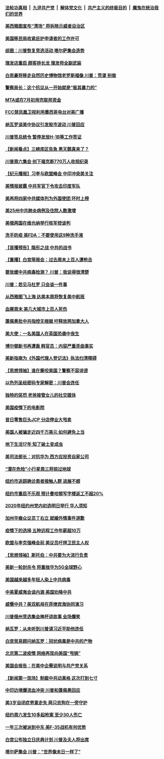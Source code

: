 ####  [法轮功真相](../../../../basic/blob/master/README.md?t=06231931) &nbsp;|&nbsp; [九评共产党](../../../../9ping.md/blob/master/README.md?t=06231931) &nbsp;|&nbsp; [解体党文化](../../../../jtdwh.md/blob/master/README.md?t=06231931)  &nbsp;|&nbsp; [共产主义的终极目的](../../../../gczydzjmd.md/blob/master/README.md?t=06231931) &nbsp;|&nbsp; [魔鬼在统治我们的世界](../../../../mgztzwmdsj.md/blob/master/README.md?t=06231931) 

#### [美西雅图宣布“清场” 将拆除示威者自治区](../pages/nsc412/n12206432.md?t=06231931) 

#### [美国移民局收紧庇护申请者的工作许可](../pages/nsc412/n12206240.md?t=06231931) 

#### [组图：川普恢复竞选活动 塔尔萨集会造势](../pages/nsc412/n12204200.md?t=06231931) 

#### [理发店重启 顾客排长龙 理发师全副武装](../pages/nsc412/n12205742.md?t=06231931) 

#### [白思豪将移走自然历史博物馆老罗斯福像  川普：荒谬 别做](../pages/nsc412/n12205759.md?t=06231931) 

#### [警察局长：这个抗议从一开始就是“极其暴力的”](../pages/nsc412/n12205750.md?t=06231931) 

#### [MTA或在7月初用完联邦资金](../pages/nsc412/n12205756.md?t=06231931) 

#### [FCC禁凤凰卫视利用墨西哥电台对美广播](../pages/nsc412/n12205664.md?t=06231931) 

#### [纳瓦罗谈美中协议引发股市波动 川普回应](../pages/nsc412/n12205543.md?t=06231931) 

#### [川普签总统令 暂停发放H-1B等工作签证](../pages/nsc412/n12205286.md?t=06231931) 

#### [【新闻看点】三峡库区告急 黑天鹅真来了？](../pages/nsc412/n12205008.md?t=06231931) 

#### [川普周六集会 创下福克斯770万人收视纪录](../pages/nsc412/n12205358.md?t=06231931) 

#### [【纪元播报】习李与欧盟峰会 中印冲突美关注](../pages/nsc412/n12205264.md?t=06231931) 

#### [美情报披露 中共军官下令攻击印度军队](../pages/nsc412/n12205206.md?t=06231931) 

#### [美再将四家中共媒体列为外国使团 环时上榜](../pages/nsc412/n12205059.md?t=06231931) 

#### [美25州中共肺炎病例及住院人数激增](../pages/nsc412/n12204895.md?t=06231931) 

#### [美俄两国在维也纳举行核军控谈判](../pages/nsc412/n12205020.md?t=06231931) 

#### [洗手防疫 美FDA：不要使用这9种洗手液](../pages/nsc412/n12204896.md?t=06231931) 

#### [【首播预告】隐形之战 中共的战书](../pages/nsc412/n12200980.md?t=06231931) 

#### [【重播】白宫简报会：过去周末上百人遭枪击](../pages/nsc412/n12204458.md?t=06231931) 

#### [要放缓中共病毒检测？ 川普：我说得很清楚](../pages/nsc412/n12204784.md?t=06231931) 

#### [川普：若见马杜罗 只会谈一件事](../pages/nsc412/n12204747.md?t=06231931) 

#### [从西雅图飞上海 达美本周将恢复美中航班](../pages/nsc412/n12204640.md?t=06231931) 

#### [血腥周末 美几大城市上百人死伤](../pages/nsc412/n12204490.md?t=06231931) 

#### [蓬佩奥批中共指控无根据 吁释放两加拿大人](../pages/nsc412/n12204564.md?t=06231931) 

#### [美大使：一名美国人在英国恐袭中丧生](../pages/nsc412/n12204415.md?t=06231931) 

#### [博尔顿新书再遭轰 韩官员：内容严重歪曲事实](../pages/nsc412/n12204194.md?t=06231931) 

#### [美新指南为《外国代理人登记法》执法扫清障碍](../pages/nsc412/n12203013.md?t=06231931) 

#### [【思想领袖】谁在撕咬美国？警察不容诽谤](../pages/nsc412/n12201992.md?t=06231931) 

#### [以色列圣经密码专家解密：川普会连任](../pages/nsc412/n12203622.md?t=06231931) 

#### [独特的惩罚  老爸接管女儿的社交媒体](../pages/nsc412/n12202897.md?t=06231931) 

#### [美国疫情下的电影院](../pages/nsc412/n12202867.md?t=06231931) 

#### [昔日零售巨头JCP 分店停业大甩卖](../pages/nsc412/n12202922.md?t=06231931) 

#### [美国人被骗走近四千万美元 如何避免上当](../pages/nsc412/n12202930.md?t=06231931) 

#### [地下生活17年 知了破土变成虫](../pages/nsc412/n12202962.md?t=06231931) 

#### [美司法部长：对抗华为 西方应投资自家公司](../pages/nsc412/n12203386.md?t=06231931) 

#### [“潜在危险”小行星周三将掠过地球](../pages/nsc412/n12202747.md?t=06231931) 

#### [纽约市追踪确诊患者接触人群  进展不顺](../pages/nsc412/n12203018.md?t=06231931) 

#### [纽约市重启不乐观 预计曼哈顿写字楼返工不超20%](../pages/nsc412/n12203023.md?t=06231931) 

#### [2020年纽约州党内初选明日举行 华人须知](../pages/nsc412/n12203026.md?t=06231931) 

#### [加州华裔众议员丁右立    就婚外情事件道歉](../pages/nsc412/n12203179.md?t=06231931) 

#### [疫情下的选择 五种远程工作年薪超10万](../pages/nsc412/n12190408.md?t=06231931) 

#### [欧盟与李克强峰会前 美议员吁捍卫民主人权](../pages/nsc412/n12202775.md?t=06231931) 

#### [【思想领袖】斯托伯：中共要为大流行负责](../pages/nsc412/n12115529.md?t=06231931) 

#### [美新一轮封杀令 将重挫华为5G全球野心](../pages/nsc412/n12202488.md?t=06231931) 

#### [美国越来越多年轻人染上中共病毒](../pages/nsc412/n12202590.md?t=06231931) 

#### [中美夏威夷会谈内涵 美国劝降中共](../pages/nsc412/n12202579.md?t=06231931) 

#### [威慑中共？美双航母在菲律宾海协同演习](../pages/nsc412/n12202399.md?t=06231931) 

#### [川普俄州竞选集会摔杯讲故事 全场爆笑](../pages/nsc412/n12202398.md?t=06231931) 

#### [纳瓦罗：从未听到川普请习近平助他连任](../pages/nsc412/n12202251.md?t=06231931) 

#### [白宫贸易顾问纳瓦罗：冠状病毒是中共的产物](../pages/nsc412/n12202027.md?t=06231931) 

#### [北京第二波疫情 网络再现向美国“甩锅”](../pages/nsc412/n12201996.md?t=06231931) 

#### [美国会报告：在美中企需说明与共产党关系](../pages/nsc412/n12199133.md?t=06231931) 

#### [【新闻第一现场】制裁中共动真格 这次打到七寸](../pages/nsc412/n12201730.md?t=06231931) 

#### [中印边境爆流血冲突 川普和蓬佩奥回应](../pages/nsc412/n12201068.md?t=06231931) 

#### [美3岁自闭症男童走失 两只忠狗在一旁守护](../pages/nsc412/n12201540.md?t=06231931) 

#### [纽约周六发生10多起枪案 至少30人伤亡](../pages/nsc412/n12201569.md?t=06231931) 

#### [一年三次被派到中东 美F-35战机有何优势](../pages/nsc412/n12193910.md?t=06231931) 

#### [白宫公布独立日庆典计划 川普及夫人将出席](../pages/nsc412/n12201111.md?t=06231931) 

#### [塔尔萨集会 川普：“世界像末日一样了”](../pages/nsc412/n12200981.md?t=06231931) 

